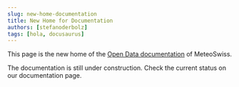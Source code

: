```yaml
---
slug: new-home-documentation
title: New Home for Documentation
authors: [stefanoderbolz]
tags: [hola, docusaurus]
---
```


This page is the new home of the [Open Data documentation](/docs/data) of MeteoSwiss.

<!-- truncate -->

The documentation is still under construction. Check the current status on our documentation page.

